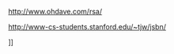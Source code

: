 <p><a href="http://www.ohdave.com/rsa/">http://www.ohdave.com/rsa/</a></p>
<p><a href="http://www-cs-students.stanford.edu/~tjw/jsbn/">http://www-cs-students.stanford.edu/~tjw/jsbn/</a></p>]]